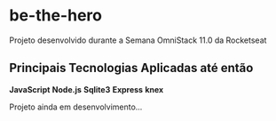# be-the-hero

Projeto desenvolvido durante a Semana OmniStack 11.0 da Rocketseat

## Principais Tecnologias Aplicadas até então

**JavaScript**
**Node.js**
**Sqlite3**
**Express**
**knex**

Projeto ainda em desenvolvimento...
